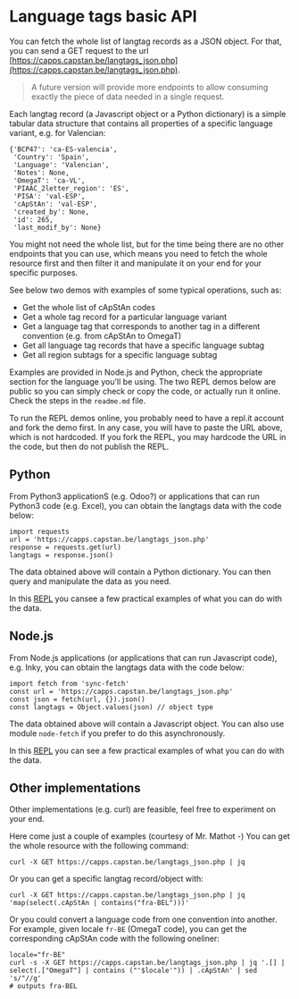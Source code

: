 # Language tags basic API

You can fetch the whole list of langtag records as a JSON object. For that, you can send a GET request to the url [https://capps.capstan.be/langtags_json.php](https://capps.capstan.be/langtags_json.php). 

> A future version will provide more endpoints to allow consuming exactly the piece of data needed in a single request.

Each langtag record (a Javascript object or a Python dictionary) is a simple tabular data structure that contains all properties of a specific language variant, e.g. for Valencian:

```
{'BCP47': 'ca-ES-valencia',
 'Country': 'Spain',
 'Language': 'Valencian',
 'Notes': None,
 'OmegaT': 'ca-VL',
 'PIAAC_2letter_region': 'ES',
 'PISA': 'val-ESP',
 'cApStAn': 'val-ESP',
 'created_by': None,
 'id': 265,
 'last_modif_by': None}
```

You might not need the whole list, but for the time being there are no other endpoints that you can use, which means you need to fetch the whole resource first and then filter it and manipulate it on your end for your specific purposes.

See below two demos with examples of some typical operations, such as:
* Get the whole list of cApStAn codes
* Get a whole tag record for a particular language variant
* Get a language tag that corresponds to another tag in a different convention (e.g. from cApStAn to OmegaT)
* Get all language tag records that have a specific language subtag
* Get all region subtags for a specific language subtag

Examples are provided in Node.js and Python, check the appropriate section for the language you'll be using. The two REPL demos below are public so you can simply check or copy the code, or actually run it online. Check the steps in the `readme.md` file.

To run the REPL demos online, you probably need to have a repl.it account and fork the demo first. In any case, you will have to paste the URL above, which is not hardcoded. If you fork the REPL, you may hardcode the URL in the code, but then do not publish the REPL.

## Python

From Python3 applicationS (e.g. Odoo?) or applications that can run Python3 code (e.g. Excel), you can obtain the langtags data with the code below:

```
import requests
url = 'https://capps.capstan.be/langtags_json.php'
response = requests.get(url)
langtags = response.json()
```

The data obtained above will contain a Python dictionary. You can then query and manipulate the data as you need. 

In this [REPL](https://replit.com/@msoutopico/langtagspyclient#readme.md) you cansee a few practical examples of what you can do with the data.

## Node.js

From Node.js applications (or applications that can run Javascript code), e.g. Inky, you can obtain the langtags data with the code below:

```
import fetch from 'sync-fetch'
const url = 'https://capps.capstan.be/langtags_json.php'
const json = fetch(url, {}).json()
const langtags = Object.values(json) // object type
```

The data obtained above will contain a Javascript object. You can also use module `node-fetch` if you prefer to do this asynchronously.

In this [REPL](https://replit.com/@msoutopico/langtagsjsclient#readme.md) you can see a few practical examples of what you can do with the data.

## Other implementations

Other implementations (e.g. curl) are feasible, feel free to experiment on your end. 

Here come just a couple of examples (courtesy of Mr. Mathot -) You can get the whole resource with the following command:
```
curl -X GET https://capps.capstan.be/langtags_json.php | jq
```

Or you can get a specific langtag record/object with:

```
curl -X GET https://capps.capstan.be/langtags_json.php | jq 'map(select(.cApStAn | contains("fra-BEL")))'
```

Or you could convert a language code from one convention into another. For example, given locale `fr-BE` (OmegaT code), you can get the corresponding cApStAn code with the following oneliner:

```
locale="fr-BE"
curl -s -X GET https://capps.capstan.be/langtags_json.php | jq '.[] | select(.["OmegaT"] | contains ("'$locale'")) | .cApStAn' | sed 's/"//g'
# outputs fra-BEL
```
